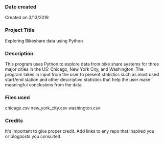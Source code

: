 ### Date created

Created on 3/13/2019

### Project Title

Exploring Bikeshare data using Python

### Description

This program uses Python to explore data from bike share systems for three major cities in the US: Chicago, New York City, and Washington.
The program takes in input from the user to present statistics such as most used start/end station and other descriptive statistics that help the user make meaningful conclusions from the data.


### Files used

chicago.csv
new_york_city.csv
washington.csv


### Credits
It's important to give proper credit. Add links to any repo that inspired you or blogposts you consulted.

